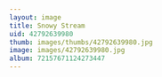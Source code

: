 ```yaml
---
layout: image
title: Snowy Stream
uid: 42792639980
thumb: images/thumbs/42792639980.jpg
image: images/42792639980.jpg
album: 72157671124273447
---
```



